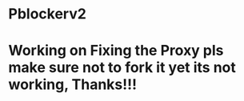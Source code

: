# Pblockerv2



# Working on Fixing the Proxy pls make sure not to fork it yet its not working, Thanks!!!
